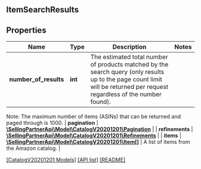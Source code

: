 ## ItemSearchResults

## Properties

Name | Type | Description | Notes
------------ | ------------- | ------------- | -------------
**number_of_results** | **int** | The estimated total number of products matched by the search query (only results up to the page count limit will be returned per request regardless of the number found).

Note: The maximum number of items (ASINs) that can be returned and paged through is 1000. |
**pagination** | [**\SellingPartnerApi\Model\CatalogV20201201\Pagination**](Pagination.md) |  |
**refinements** | [**\SellingPartnerApi\Model\CatalogV20201201\Refinements**](Refinements.md) |  |
**items** | [**\SellingPartnerApi\Model\CatalogV20201201\Item[]**](Item.md) | A list of items from the Amazon catalog. |

[[CatalogV20201201 Models]](../) [[API list]](../../Api) [[README]](../../../README.md)
